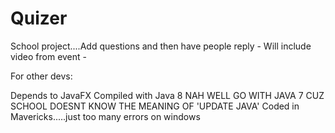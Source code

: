 Quizer
======

School project....Add questions and then have people reply - Will include video from event -

For other devs:

Depends to JavaFX
Compiled with Java 8 NAH WELL GO WITH JAVA 7 CUZ SCHOOL DOESNT KNOW THE MEANING OF 'UPDATE JAVA'
Coded in Mavericks.....just too many errors on windows
